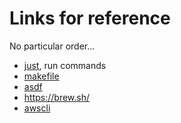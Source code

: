 # Links for reference
No particular order...
- [just](https://asdf-vm.com/guide/getting-started.html), run commands
- [makefile](https://asdf-vm.com/guide/getting-started.html)
- [asdf](https://asdf-vm.com/guide/getting-started.html)
- https://brew.sh/
- [awscli](https://docs.aws.amazon.com/cli/latest/reference/)
